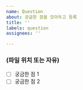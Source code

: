```yaml
---
name: Question
about: 궁금한 점을 모아두고 등록
title: ''
labels: question
assignees: ''

---
```


### (파일 위치 또는 자유)
- [ ] 궁금한 점 1
- [ ] 궁금한 점 2
